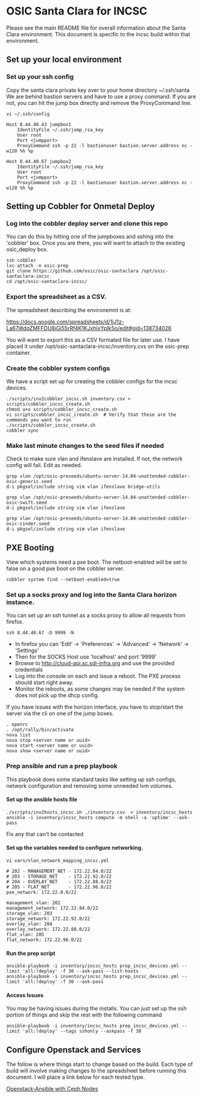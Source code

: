 # OSIC Santa Clara for INCSC

Please see the main README file for overall information about the Santa Clara environment.  This document is specific to the incsc build within that environment.



## Set up your local environment

### Set up your ssh config

Copy the santa clara private key over to your home directory ~/.ssh/santa
We are behind bastion servers and have to use a proxy command.  If you are not, you 
can hit the jump box directly and remove the ProxyCommand line.


```
vi ~/.ssh/config
```

``` 
Host 8.44.40.43 jumpbox1
    IdentityFile ~/.ssh/jump_rsa_key
    User root
    Port <jumpport>
    ProxyCommand ssh -p 22 -l bastionuser bastion.server.address nc -w120 %h %p

Host 8.44.40.67 jumpbox2
    IdentityFile ~/.ssh/jump_rsa_key
    User root
    Port <jumpport>
    ProxyCommand ssh -p 22 -l bastionuser bastion.server.address nc -w120 %h %p
```



## Setting up Cobbler for Onmetal Deploy


### Log into the cobbler deploy server and clone this repo

You can do this by hitting one of the jumpboxes and sshing into the 'cobbler' box.  Once you are there, you will want to attach
to the existing osic_deploy box.

```
ssh cobbler
lxc-attach -n osic-prep
git clone https://github.com/osic/osic-santaclara /opt/osic-santaclara-incsc
cd /opt/osic-santaclara-incsc/
```



### Export the spreadsheet as a CSV.

The spreadsheet describing the environemnt is at: 

https://docs.google.com/spreadsheets/d/1jJ1z-La67j8dqZMFFDU8iGj55rRf4K1KJxhixYplk5o/edit#gid=138734026

You will want to export this as a CSV formated file for later use.  I have placed it under /opt/osic-santaclara-incsc/inventory.cvs on the osic-prep container.  


### Create the cobbler system configs


We have a script set up for creating the cobbler configs for the incsc devices.

```
./scripts/inv2cobbler_incsc.sh inventory.csv > scripts/cobbler_incsc_create.sh
chmod u+x scripts/cobbler_incsc_create.sh
vi scripts/cobbler_incsc_create.sh  # Verify that these are the commands you want to run
./scripts/cobbler_incsc_create.sh
cobbler sync
```


### Make last minute changes to the seed files if needed


Check to make sure vlan and ifenslave are installed.  If not, the network config will fail. Edit as needed.

```
grep vlan /opt/osic-preseeds/ubuntu-server-14.04-unattended-cobbler-osic-generic.seed 
d-i pkgsel/include string vim vlan ifenslave bridge-utils

grep vlan /opt/osic-preseeds/ubuntu-server-14.04-unattended-cobbler-osic-swift.seed 
d-i pkgsel/include string vim vlan ifenslave

grep vlan /opt/osic-preseeds/ubuntu-server-14.04-unattended-cobbler-osic-cinder.seed 
d-i pkgsel/include string vim vlan ifenslave
```



## PXE Booting

View which systems need a pxe boot. The netboot-enabled will be set to false on a good pxe boot on the cobbler server.

```
cobbler system find --netboot-enabled=true
```




### Set up a socks proxy and log into the Santa Clara horizon instance.


You can set up an ssh tunnel as a socks proxy to allow all requests from firefox.

```
ssh 8.44.40.67 -D 9999 -N
```

  - In firefox you can 'Edit' -> 'Preferences' -> 'Advanced' -> 'Network' -> 'Settings'
  - Then for the SOCKS Host use 'localhost' and port '9999'
  - Browse to http://cloud-api.sc.sdi-infra.org and use the provided credentials
  - Log into the console on each and issue a reboot.  The PXE process should start right away.
  - Monitor the reboots, as some changes may be needed if the system does not pick up the dhcp config.


If you have issues with the horizon interface, you have to stop/start the server via the cli on one of the jump boxes.

```
. openrc
. /opt/rally/bin/activate
nova list
nova stop <server name or uuid>
nova start <server name or uuid>
nova show <server name or uuid>
```



### Prep ansible and run a prep playbook

This playbook does some standard tasks like setting up ssh configs, network configuration
and removing some unneeded lvm volumes.

#### Set up the ansible hosts file

```
./scripts/inv2hosts_incsc.sh ./inventory.csv  > inventory/incsc_hosts
ansible -i inventory/incsc_hosts compute -m shell -a 'uptime' --ask-pass
```

Fix any that can't be contacted



#### Set up the variables needed to configure networking.

```
vi vars/vlan_network_mapping_incsc.yml
```
```
# 202 - MANAGEMENT_NET - 172.22.84.0/22
# 203 - STORAGE_NET    - 172.22.92.0/22
# 204 - OVERLAY_NET    - 172.22.88.0/22
# 205 - FLAT_NET       - 172.22.96.0/22
pxe_network: 172.22.0.0/22

management_vlan: 202
management_network: 172.22.84.0/22
storage_vlan: 203
storage_network: 172.22.92.0/22 
overlay_vlan: 204
overlay_network: 172.22.88.0/22
flat_vlan: 205
flat_network: 172.22.96.0/22
```


#### Run the prep script

```
ansible-playbook -i inventory/incsc_hosts prep_incsc_devices.yml --limit 'all:!deploy' -f 30 --ask-pass --list-hosts 
ansible-playbook -i inventory/incsc_hosts prep_incsc_devices.yml --limit 'all:!deploy' -f 30 --ask-pass
```


#### Access Issues

You may be having issues during the installs.  You can just set up the ssh portion of things and skip the rest with the following command
```
ansible-playbook -i inventory/incsc_hosts prep_incsc_devices.yml --limit 'all:!deploy' --tags sshonly --askpass -f 30

```


## Configure Openstack and Services

The follow is where things start to change based on the build. Each type of build will involve making changes to the spreadsheet before
running this document. I will place a link below for each tested type.

[Openstack-Ansible with Ceph Nodes](incsc-deploy-ceph-steps.md)

